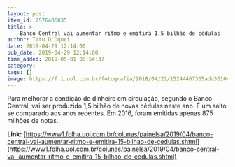 ```yaml
---
layout: post
item_id: 2576406835
title: >-
    Banco Central vai aumentar ritmo e emitirá 1,5 bilhão de cédulas
author: Tatu D'Oquei
date: 2019-04-29 12:14:00
pub_date: 2019-04-29 12:14:00
time_added: 2019-05-01 08:54:37
category: 
tags: []
image: https://f.i.uol.com.br/fotografia/2018/04/22/15244467365add3610cf61a_1524446736_3x2_rt.jpg
---
```


Para melhorar a condição do dinheiro em circulação, segundo o Banco Central, vai ser produzido 1,5 bilhão de novas cédulas neste ano. É um salto se comparado aos anos recentes. Em 2016, foram emitidas apenas 875 milhões de notas. ​

**Link:** [https://www1.folha.uol.com.br/colunas/painelsa/2019/04/banco-central-vai-aumentar-ritmo-e-emitira-15-bilhao-de-cedulas.shtml](https://www1.folha.uol.com.br/colunas/painelsa/2019/04/banco-central-vai-aumentar-ritmo-e-emitira-15-bilhao-de-cedulas.shtml)

